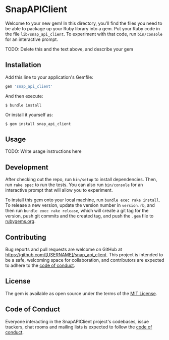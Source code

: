 # SnapAPIClient

Welcome to your new gem! In this directory, you'll find the files you need to be able to package up your Ruby library into a gem. Put your Ruby code in the file `lib/snap_api_client`. To experiment with that code, run `bin/console` for an interactive prompt.

TODO: Delete this and the text above, and describe your gem

## Installation

Add this line to your application's Gemfile:

```ruby
gem 'snap_api_client'
```

And then execute:

    $ bundle install

Or install it yourself as:

    $ gem install snap_api_client

## Usage

TODO: Write usage instructions here

## Development

After checking out the repo, run `bin/setup` to install dependencies. Then, run `rake spec` to run the tests. You can also run `bin/console` for an interactive prompt that will allow you to experiment.

To install this gem onto your local machine, run `bundle exec rake install`. To release a new version, update the version number in `version.rb`, and then run `bundle exec rake release`, which will create a git tag for the version, push git commits and the created tag, and push the `.gem` file to [rubygems.org](https://rubygems.org).

## Contributing

Bug reports and pull requests are welcome on GitHub at https://github.com/[USERNAME]/snap_api_client. This project is intended to be a safe, welcoming space for collaboration, and contributors are expected to adhere to the [code of conduct](https://github.com/[USERNAME]/snap_api_client/blob/master/CODE_OF_CONDUCT.md).

## License

The gem is available as open source under the terms of the [MIT License](https://opensource.org/licenses/MIT).

## Code of Conduct

Everyone interacting in the SnapAPIClient project's codebases, issue trackers, chat rooms and mailing lists is expected to follow the [code of conduct](https://github.com/[USERNAME]/snap_api_client/blob/master/CODE_OF_CONDUCT.md).
